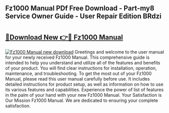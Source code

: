 ## Fz1000 Manual PDf Free Download - Part-my8 Service Owner Guide - User Repair Edition BRdzi

# <h2><a href="http://cf12426.oget.top/?id=Fz1000+Manual">🔗Download New 👉🔴 Fz1000 Manual</a></h2>

[![Fz1000 Manual new download](https://i.imgur.com/5g1atiW.png)](http://cf12426.oget.top/?id=Fz1000+Manual)
Greetings and welcome to the user manual for your newly received Fz1000 Manual. This comprehensive guide is intended to help you understand and utilize all of the features and benefits of your product. You will find clear instructions for installation, operation, maintenance, and troubleshooting. To get the most out of your Fz1000 Manual, please read this user manual carefully before use. It includes detailed instructions for product setup, as well as information on how to use its various features and capabilities. Experience the power of list of features in the palm of your hand with your new Fz1000 Manual. Your Satisfaction is Our Mission Fz1000 Manual. We are dedicated to ensuring your complete satisfaction.
